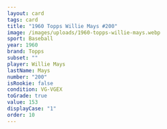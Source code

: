 ```yaml
---
layout: card
tags: card
title: "1960 Topps Willie Mays #200"
image: /images/uploads/1960-topps-willie-mays.webp
sport: Baseball
year: 1960
brand: Topps
subset: ""
player: Willie Mays
lastName: Mays
number: "200"
isRookie: false
condition: VG-VGEX
toGrade: true
value: 153
displayCase: "1"
order: 10
---
```

